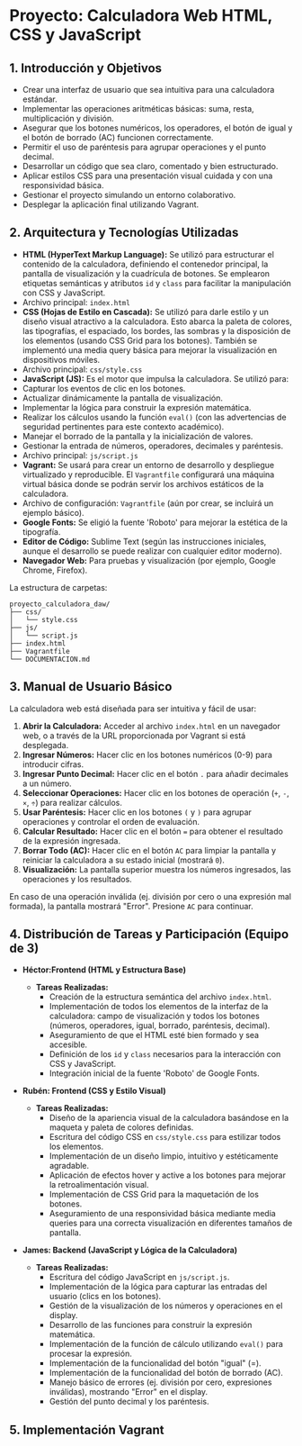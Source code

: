 # Proyecto: Calculadora Web HTML, CSS y JavaScript

## 1. Introducción y Objetivos

* Crear una interfaz de usuario que sea intuitiva para una calculadora estándar.
* Implementar las operaciones aritméticas básicas: suma, resta, multiplicación y división.
* Asegurar que los botones numéricos, los operadores, el botón de igual y el botón de borrado (AC) funcionen correctamente.
* Permitir el uso de paréntesis para agrupar operaciones y el punto decimal.
* Desarrollar un código que sea claro, comentado y bien estructurado.
* Aplicar estilos CSS para una presentación visual cuidada y con una responsividad básica.
* Gestionar el proyecto simulando un entorno colaborativo.
* Desplegar la aplicación final utilizando Vagrant.

## 2. Arquitectura y Tecnologías Utilizadas

* **HTML (HyperText Markup Language):** Se utilizó para estructurar el contenido de la calculadora, definiendo el contenedor principal, la pantalla de visualización y la cuadrícula de botones. Se emplearon etiquetas semánticas y atributos `id` y `class` para facilitar la manipulación con CSS y JavaScript.
* Archivo principal: `index.html`
* **CSS (Hojas de Estilo en Cascada):** Se utilizó para darle estilo y un diseño visual atractivo a la calculadora. Esto abarca la paleta de colores, las tipografías, el espaciado, los bordes, las sombras y la disposición de los elementos (usando CSS Grid para los botones). También se implementó una media query básica para mejorar la visualización en dispositivos móviles.
* Archivo principal: `css/style.css`
* **JavaScript (JS):** Es el motor que impulsa la calculadora. Se utilizó para:
* Capturar los eventos de clic en los botones.
* Actualizar dinámicamente la pantalla de visualización.
* Implementar la lógica para construir la expresión matemática.
* Realizar los cálculos usando la función `eval()` (con las advertencias de seguridad pertinentes para este contexto académico).
* Manejar el borrado de la pantalla y la inicialización de valores.
* Gestionar la entrada de números, operadores, decimales y paréntesis.
* Archivo principal: `js/script.js`
* **Vagrant:** Se usará para crear un entorno de desarrollo y despliegue virtualizado y reproducible. El `Vagrantfile` configurará una máquina virtual básica donde se podrán servir los archivos estáticos de la calculadora.
* Archivo de configuración: `Vagrantfile` (aún por crear, se incluirá un ejemplo básico).
* **Google Fonts:** Se eligió la fuente 'Roboto' para mejorar la estética de la tipografía.
* **Editor de Código:** Sublime Text (según las instrucciones iniciales, aunque el desarrollo se puede realizar con cualquier editor moderno).
* **Navegador Web:** Para pruebas y visualización (por ejemplo, Google Chrome, Firefox).

La estructura de carpetas:

```
proyecto_calculadora_daw/
├── css/
│   └── style.css
├── js/
│   └── script.js
├── index.html
├── Vagrantfile
└── DOCUMENTACION.md
```

## 3. Manual de Usuario Básico

La calculadora web está diseñada para ser intuitiva y fácil de usar:

1.  **Abrir la Calculadora:** Acceder al archivo `index.html` en un navegador web, o a través de la URL proporcionada por Vagrant si está desplegada.
2.  **Ingresar Números:** Hacer clic en los botones numéricos (0-9) para introducir cifras.
3.  **Ingresar Punto Decimal:** Hacer clic en el botón `.` para añadir decimales a un número.
4.  **Seleccionar Operaciones:** Hacer clic en los botones de operación (`+`, `-`, `×`, `÷`) para realizar cálculos.
5.  **Usar Paréntesis:** Hacer clic en los botones `(` y `)` para agrupar operaciones y controlar el orden de evaluación.
6.  **Calcular Resultado:** Hacer clic en el botón `=` para obtener el resultado de la expresión ingresada.
7.  **Borrar Todo (AC):** Hacer clic en el botón `AC` para limpiar la pantalla y reiniciar la calculadora a su estado inicial (mostrará `0`).
8.  **Visualización:** La pantalla superior muestra los números ingresados, las operaciones y los resultados.


En caso de una operación inválida (ej. división por cero o una expresión mal formada), la pantalla mostrará "Error". Presione `AC` para continuar.

## 4. Distribución de Tareas y Participación (Equipo de 3)


*   **Héctor:Frontend (HTML y Estructura Base)**
    *   **Tareas Realizadas:**
        *   Creación de la estructura semántica del archivo `index.html`.
        *   Implementación de todos los elementos de la interfaz de la calculadora: campo de visualización y todos los botones (números, operadores, igual, borrado, paréntesis, decimal).
        *   Aseguramiento de que el HTML esté bien formado y sea accesible.
        *   Definición de los `id` y `class` necesarios para la interacción con CSS y JavaScript.
        *   Integración inicial de la fuente 'Roboto' de Google Fonts.

*   **Rubén: Frontend (CSS y Estilo Visual)**
    *   **Tareas Realizadas:**
        *   Diseño de la apariencia visual de la calculadora basándose en la maqueta y paleta de colores definidas.
        *   Escritura del código CSS en `css/style.css` para estilizar todos los elementos.
        *   Implementación de un diseño limpio, intuitivo y estéticamente agradable.
        *   Aplicación de efectos hover y active a los botones para mejorar la retroalimentación visual.
        *   Implementación de CSS Grid para la maquetación de los botones.
        *   Aseguramiento de una responsividad básica mediante media queries para una correcta visualización en diferentes tamaños de pantalla.

*   **James: Backend (JavaScript y Lógica de la Calculadora)**
    *   **Tareas Realizadas:**
        *   Escritura del código JavaScript en `js/script.js`.
        *   Implementación de la lógica para capturar las entradas del usuario (clics en los botones).
        *   Gestión de la visualización de los números y operaciones en el display.
        *   Desarrollo de las funciones para construir la expresión matemática.
        *   Implementación de la función de cálculo utilizando `eval()` para procesar la expresión.
        *   Implementación de la funcionalidad del botón "igual" (=).
        *   Implementación de la funcionalidad del botón de borrado (AC).
        *   Manejo básico de errores (ej. división por cero, expresiones inválidas), mostrando "Error" en el display.
        *   Gestión del punto decimal y los paréntesis.


## 5. Implementación Vagrant
